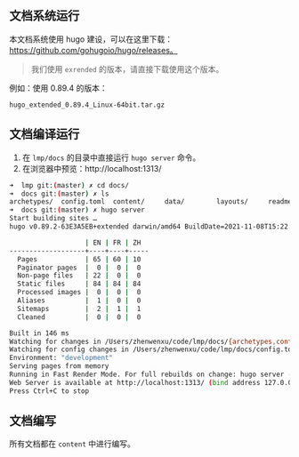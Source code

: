 ## 文档系统运行

本文档系统使用 hugo 建设，可以在这里下载：https://github.com/gohugoio/hugo/releases。

>我们使用 `exrended` 的版本，请直接下载使用这个版本。

例如：使用 0.89.4 的版本：
```
hugo_extended_0.89.4_Linux-64bit.tar.gz
```

## 文档编译运行

1. 在 `lmp/docs` 的目录中直接运行 `hugo server` 命令。
2. 在浏览器中预览：http://localhost:1313/
   
``` sh
➜  lmp git:(master) ✗ cd docs/
➜  docs git:(master) ✗ ls
archetypes/  config.toml  content/     data/        layouts/     readme.md    resources/   static/      themes/
➜  docs git:(master) ✗ hugo server
Start building sites …
hugo v0.89.2-63E3A5EB+extended darwin/amd64 BuildDate=2021-11-08T15:22:24Z VendorInfo=gohugoio

                   | EN | FR | ZH
-------------------+----+----+-----
  Pages            | 65 | 60 | 10
  Paginator pages  |  0 |  0 |  0
  Non-page files   | 22 |  0 |  0
  Static files     | 84 | 84 | 84
  Processed images |  0 |  0 |  0
  Aliases          |  1 |  0 |  0
  Sitemaps         |  2 |  1 |  1
  Cleaned          |  0 |  0 |  0

Built in 146 ms
Watching for changes in /Users/zhenwenxu/code/lmp/docs/{archetypes,content,data,layouts,static,themes}
Watching for config changes in /Users/zhenwenxu/code/lmp/docs/config.toml
Environment: "development"
Serving pages from memory
Running in Fast Render Mode. For full rebuilds on change: hugo server --disableFastRender
Web Server is available at http://localhost:1313/ (bind address 127.0.0.1)
Press Ctrl+C to stop
``` 
## 文档编写
所有文档都在 `content` 中进行编写。